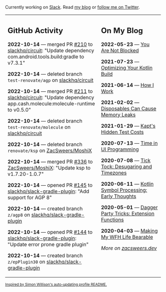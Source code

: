 Currently working on [Slack](https://slack.com/). Read [my blog](https://zacsweers.dev/) or [follow me on Twitter](https://twitter.com/ZacSweers).

<table><tr><td valign="top" width="60%">

## GitHub Activity
<!-- githubActivity starts -->
**2022-10-14** — merged PR [#210](https://github.com/slackhq/circuit/pull/210) to [slackhq/circuit](https://github.com/slackhq/circuit): "Update dependency com.android.tools.build:gradle to v7.3.1"

**2022-10-14** — deleted branch `test-renovate/agp` on [slackhq/circuit](https://github.com/slackhq/circuit)

**2022-10-14** — merged PR [#211](https://github.com/slackhq/circuit/pull/211) to [slackhq/circuit](https://github.com/slackhq/circuit): "Update dependency app.cash.molecule:molecule-runtime to v0.5.0"

**2022-10-14** — deleted branch `test-renovate/molecule` on [slackhq/circuit](https://github.com/slackhq/circuit)

**2022-10-14** — deleted branch `renovate/ksp` on [ZacSweers/MoshiX](https://github.com/ZacSweers/MoshiX)

**2022-10-14** — merged PR [#336](https://github.com/ZacSweers/MoshiX/pull/336) to [ZacSweers/MoshiX](https://github.com/ZacSweers/MoshiX): "Update ksp to v1.7.20-1.0.7"

**2022-10-14** — opened PR [#145](https://github.com/slackhq/slack-gradle-plugin/pull/145) to [slackhq/slack-gradle-plugin](https://github.com/slackhq/slack-gradle-plugin): "Add support for AGP 8"

**2022-10-14** — created branch `z/agp8` on [slackhq/slack-gradle-plugin](https://github.com/slackhq/slack-gradle-plugin)

**2022-10-14** — opened PR [#144](https://github.com/slackhq/slack-gradle-plugin/pull/144) to [slackhq/slack-gradle-plugin](https://github.com/slackhq/slack-gradle-plugin): "Update error prone gradle plugin"

**2022-10-14** — created branch `z/epPlugin30` on [slackhq/slack-gradle-plugin](https://github.com/slackhq/slack-gradle-plugin)
<!-- githubActivity ends -->
</td><td valign="top" width="40%">

## On My Blog
<!-- blog starts -->
**2022-05-23** — [You Are Not Blocked](https://www.zacsweers.dev/you-are-not-blocked/)

**2021-07-23** — [Optimizing Your Kotlin Build](https://www.zacsweers.dev/optimizing-your-kotlin-build/)

**2021-06-14** — [How I Work](https://www.zacsweers.dev/how-i-work/)

**2021-02-02** — [Disposables Can Cause Memory Leaks](https://www.zacsweers.dev/disposables-can-cause-memory-leaks/)

**2021-01-29** — [Kapt's Hidden Test Costs](https://www.zacsweers.dev/kapts-hidden-test-costs/)

**2020-07-13** — [Time in UI Programming](https://www.zacsweers.dev/time-in-ui/)

**2020-07-08** — [Tick Tock: Desugaring and Timezones](https://www.zacsweers.dev/ticktock-desugaring-timezones/)

**2020-06-11** — [Kotlin Symbol Processing: Early Thoughts](https://www.zacsweers.dev/kotlin-symbol-processor-early-thoughts/)

**2020-05-01** — [Dagger Party Tricks: Extension Functions](https://www.zacsweers.dev/dagger-party-tricks-extension-functions/)

**2020-04-03** — [Making My WFH Life Bearable](https://www.zacsweers.dev/making-wfh-life-bearable/)
<!-- blog ends -->
_More on [zacsweers.dev](https://zacsweers.dev/)_
</td></tr></table>

<sub><a href="https://simonwillison.net/2020/Jul/10/self-updating-profile-readme/">Inspired by Simon Willison's auto-updating profile README.</a></sub>